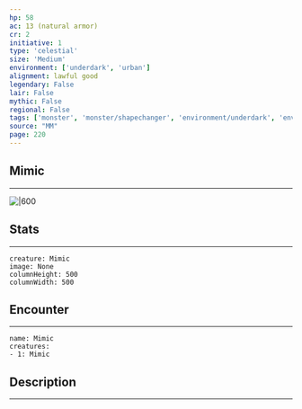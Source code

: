 ```yaml
---
hp: 58
ac: 13 (natural armor)
cr: 2
initiative: 1
type: 'celestial'    
size: 'Medium'
environment: ['underdark', 'urban']
alignment: lawful good
legendary: False
lair: False
mythic: False
regional: False
tags: ['monster', 'monster/shapechanger', 'environment/underdark', 'environment/urban']
source: "MM"
page: 220
---
```


## Mimic
---

![|600](D:/Program%20Files/5e.tools/img/bestiary/MM/Mimic.jpg)

## Stats
---

```statblock
creature: Mimic
image: None
columnHeight: 500
columnWidth: 500
```

## Encounter
---

```encounter-table
name: Mimic
creatures:
- 1: Mimic
```

## Description
---




